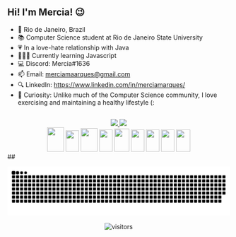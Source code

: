 
## Hi! I'm Mercia! 😉

- 📍 Rio de Janeiro, Brazil &nbsp;
- 📚 Computer Science student at Rio de Janeiro State University &nbsp;
- 💗 In a love-hate relationship with Java &nbsp;
- 👩🏻‍💻 Currently learning Javascript &nbsp;
- 💻 Discord: Mercia#1636 &nbsp;
- 📫 Email: merciamaarques@gmail.com &nbsp;
- 🔍 LinkedIn: https://www.linkedin.com/in/merciamarques/ &nbsp;
- 🌱 Curiosity: Unlike much of the Computer Science community, I love exercising and maintaining a healthy lifestyle (: &nbsp;

##

<div align = "center"> 
  <a href="https://github.com/mercietc">
    <img height=150px src="https://github-readme-stats.vercel.app/api?username=mercietc&show_icons=true&theme=outrun&count_private=true&includes_all_commits=true" />
    <img height = 150px src="https://github-readme-stats.vercel.app/api/top-langs/?username=mercietc&show_icons=true&hide=html&layout=compact&theme=outrun" />
  </a>
 </div>
 
<div align = "center">  
<img height="55px" width="38px" src="https://cdn.jsdelivr.net/gh/devicons/devicon/icons/java/java-original.svg" />
<img height="48px" width="30px" src="https://cdn.jsdelivr.net/gh/devicons/devicon/icons/spring/spring-original.svg" />
<img height ="53px" width="38px" src="https://cdn.jsdelivr.net/gh/devicons/devicon/icons/python/python-original.svg"/>
<img height="50px" width="30px" src="https://cdn.jsdelivr.net/gh/devicons/devicon/icons/amazonwebservices/amazonwebservices-original.svg">
<img height ="52px" width="34px" src="https://cdn.jsdelivr.net/gh/devicons/devicon/icons/postgresql/postgresql-original.svg"/>
<img height="50px" width="30px" src="https://cdn.jsdelivr.net/gh/devicons/devicon/icons/html5/html5-original.svg" />        
<img height="50px" width="30px" src="https://cdn.jsdelivr.net/gh/devicons/devicon/icons/css3/css3-original.svg" />
<img height="50px" width="30px" src="https://cdn.jsdelivr.net/gh/devicons/devicon/icons/javascript/javascript-original.svg"/> 
<img height="50px" width="32px" src="https://cdn.jsdelivr.net/gh/devicons/devicon/icons/mysql/mysql-original.svg"/> 
</div>
 ##

 ![Snake animation](https://github.com/mercietc/mercietc/blob/output/github-contribution-grid-snake.svg)

<div align ="center">
  <img src="https://gpvc.arturio.dev/mercietc" alt="visitors">
</div>
